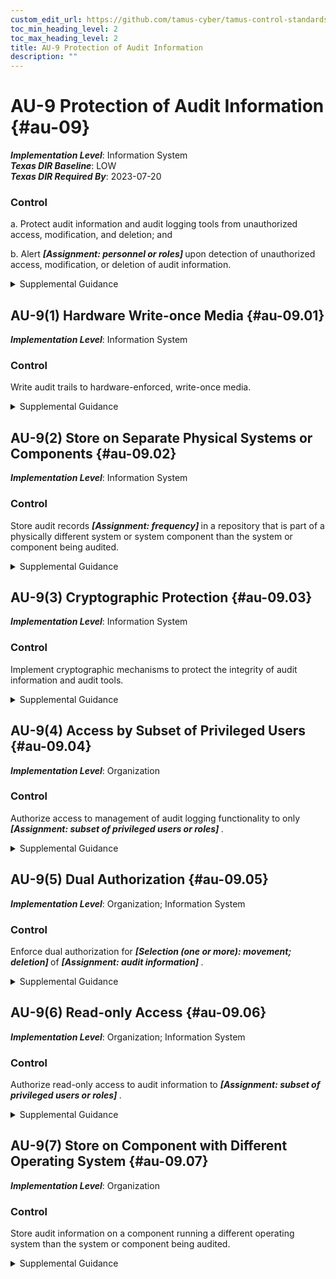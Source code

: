 ```yaml
---
custom_edit_url: https://github.com/tamus-cyber/tamus-control-standards/tree/main/content/tamus.edu/TAMUS_profile.xml
toc_min_heading_level: 2
toc_max_heading_level: 2
title: AU-9 Protection of Audit Information
description: ""
---
```


# AU-9 Protection of Audit Information {#au-09}

_**Implementation Level**_: Information System\
_**Texas DIR Baseline**_: LOW\
_**Texas DIR Required By**_: 2023-07-20

### Control

a. Protect audit information and audit logging tools from unauthorized access, modification, and deletion; and

b. Alert <strong> <em>[Assignment: personnel or roles]</em> </strong> upon detection of unauthorized access, modification, or deletion of audit information.

<details>
  <summary>Supplemental Guidance</summary>

Audit information includes all information needed to successfully audit system activity, such as audit records, audit log settings, audit reports, and personally identifiable information. Audit logging tools are those programs and devices used to conduct system audit and logging activities. Protection of audit information focuses on technical protection and limits the ability to access and execute audit logging tools to authorized individuals. Physical protection of audit information is addressed by both media protection controls and physical and environmental protection controls.

</details>

## AU-9(1) Hardware Write-once Media {#au-09.01}

_**Implementation Level**_: Information System

### Control

Write audit trails to hardware-enforced, write-once media.

<details>
  <summary>Supplemental Guidance</summary>

Writing audit trails to hardware-enforced, write-once media applies to the initial generation of audit trails (i.e., the collection of audit records that represents the information to be used for detection, analysis, and reporting purposes) and to the backup of those audit trails. Writing audit trails to hardware-enforced, write-once media does not apply to the initial generation of audit records prior to being written to an audit trail. Write-once, read-many (WORM) media includes Compact Disc-Recordable (CD-R), Blu-Ray Disc Recordable (BD-R), and Digital Versatile Disc-Recordable (DVD-R). In contrast, the use of switchable write-protection media, such as tape cartridges, Universal Serial Bus (USB) drives, Compact Disc Re-Writeable (CD-RW), and Digital Versatile Disc-Read Write (DVD-RW) results in write-protected but not write-once media.

</details>

## AU-9(2) Store on Separate Physical Systems or Components {#au-09.02}

_**Implementation Level**_: Information System

### Control

Store audit records <strong> <em>[Assignment: frequency]</em> </strong> in a repository that is part of a physically different system or system component than the system or component being audited.

<details>
  <summary>Supplemental Guidance</summary>

Storing audit records in a repository separate from the audited system or system component helps to ensure that a compromise of the system being audited does not also result in a compromise of the audit records. Storing audit records on separate physical systems or components also preserves the confidentiality and integrity of audit records and facilitates the management of audit records as an organization-wide activity. Storing audit records on separate systems or components applies to initial generation as well as backup or long-term storage of audit records.

</details>

## AU-9(3) Cryptographic Protection {#au-09.03}

_**Implementation Level**_: Information System

### Control

Implement cryptographic mechanisms to protect the integrity of audit information and audit tools.

<details>
  <summary>Supplemental Guidance</summary>

Cryptographic mechanisms used for protecting the integrity of audit information include signed hash functions using asymmetric cryptography. This enables the distribution of the public key to verify the hash information while maintaining the confidentiality of the secret key used to generate the hash.

</details>

## AU-9(4) Access by Subset of Privileged Users {#au-09.04}

_**Implementation Level**_: Organization

### Control

Authorize access to management of audit logging functionality to only <strong> <em>[Assignment: subset of privileged users or roles]</em> </strong>.

<details>
  <summary>Supplemental Guidance</summary>

Individuals or roles with privileged access to a system and who are also the subject of an audit by that system may affect the reliability of the audit information by inhibiting audit activities or modifying audit records. Requiring privileged access to be further defined between audit-related privileges and other privileges limits the number of users or roles with audit-related privileges.

</details>

## AU-9(5) Dual Authorization {#au-09.05}

_**Implementation Level**_: Organization; Information System

### Control

Enforce dual authorization for <strong> <em>[Selection (one or more): movement; deletion]</em> </strong> of <strong> <em>[Assignment: audit information]</em> </strong>.

<details>
  <summary>Supplemental Guidance</summary>

Organizations may choose different selection options for different types of audit information. Dual authorization mechanisms (also known as two-person control) require the approval of two authorized individuals to execute audit functions. To reduce the risk of collusion, organizations consider rotating dual authorization duties to other individuals. Organizations do not require dual authorization mechanisms when immediate responses are necessary to ensure public and environmental safety.

</details>

## AU-9(6) Read-only Access {#au-09.06}

_**Implementation Level**_: Organization; Information System

### Control

Authorize read-only access to audit information to <strong> <em>[Assignment: subset of privileged users or roles]</em> </strong>.

<details>
  <summary>Supplemental Guidance</summary>

Restricting privileged user or role authorizations to read-only helps to limit the potential damage to organizations that could be initiated by such users or roles, such as deleting audit records to cover up malicious activity.

</details>

## AU-9(7) Store on Component with Different Operating System {#au-09.07}

_**Implementation Level**_: Organization

### Control

Store audit information on a component running a different operating system than the system or component being audited.

<details>
  <summary>Supplemental Guidance</summary>

Storing auditing information on a system component running a different operating system reduces the risk of a vulnerability specific to the system, resulting in a compromise of the audit records.

</details>


